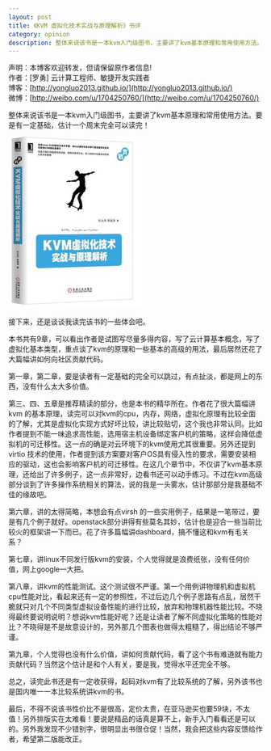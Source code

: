```yaml
---
layout: post
title: 《KVM 虚拟化技术实战与原理解析》书评
category: opinion
description: 整体来说该书是一本kvm入门级图书，主要讲了kvm基本原理和常用使用方法。要是有一定基础，估计一个周末完全可以读完.
---
```


声明：本博客欢迎转发，但请保留原作者信息!      
作者：[罗勇] 云计算工程师、敏捷开发实践者    
博客：[http://yongluo2013.github.io/](http://yongluo2013.github.io/)    
微博：[http://weibo.com/u/1704250760/](http://weibo.com/u/1704250760/)    

整体来说该书是一本kvm入门级图书，主要讲了kvm基本原理和常用使用方法。要是有一定基础，估计一个周末完全可以读完！

![kvm book](/images/2013-11-04-comments-for-kvm-book/kvm_book.jpg)

接下来，还是谈谈我读完该书的一些体会吧。

本书共有9章，可以看出作者是试图写尽量多得内容，写了云计算基本概念，写了虚拟化基本类型，重点谈了kvm的原理和一些基本的高级的用法，最后居然还花了大篇幅讲如何向社区贡献代码。

第一章，第二章，要是读者有一定基础的完全可以跳过，有点扯淡，都是网上的东西，没有什么太大多价值。

第三、四、五章是推荐精读的部分，也是本书的精华所在。作者花了很大篇幅讲kvm 的基本原理，读完可以对kvm的cpu，内存，网络，虚拟化原理有比较全面的了解，尤其是虚拟化实现方式好坏比较，讲比较贴切，这个我也非常认同。比如作者提到不能一味追求高性能，选用宿主机设备绑定客户机的策略，这样会降低虚拟机的可迁移性。这一点的确是对云环境下的kvm使用尤其很重要。另外还提到virtio 技术的使用，作者提到该方案要对客户OS具有侵入性的要求，需要安装相应的驱动，这也会影响客户机的可迁移性。在这几个章节中，不仅讲了kvm基本原理，还给出了许多例子，这一点非常好，边看书还可以动手练习。不过在kvm高级部分谈到了许多操作系统相关的算法，说的我是一头雾水，估计那部分是我基础不佳的缘故吧。

第六章，讲的太得简略，本想会有点virsh 的一些实用例子，结果是一笔带过，要是有几个例子就好。openstack部分讲得有些莫名其妙，估计也是迎合一些当前比较火的框架讲一下而已。花了许多篇幅讲dashboard，搞不懂这和kvm有毛关系？

第七章，讲linux不同发行版kvm的安装，个人觉得就是浪费纸张，没有任何价值，网上google一大把。

第八章，讲kvm的性能测试。这个测试很不严谨。第一个用例讲物理机和虚拟机cpu性能对比，看起来还有一定的参照性，不过后边几个例子思路有点乱，居然干脆就只对几个不同类型虚拟设备性能的进行比较，放弃和物理机器性能比较。不晓得最终要说明说明？想说kvm性能好呢？还是让读者了解不同虚拟化策略的性能对比？不晓得是不是故意设计的，另外那几个图表也做得太粗糙了，得出结论不够严谨。

第九章，个人觉得也没有什么价值，讲如何贡献代码，看了这个书有难道就有能力贡献代码？当然这个估计是和个人有关，要是我，觉得水平还完全不够。

总之，读完此书还是有一定收获得，起码对kvm有了比较系统的了解，另外该书也是国内唯一一本比较系统讲kvm的书。

最后，不得不说该书性价比不是很高，定价太贵，在亚马逊买也要59块，不太值！另外排版实在太难看！要说是精品的话真是算不上，新手入门看看还是可以的。另外我发现不少错别字，很明显出书很仓促！当然，我会把这些内容反馈给作者，希望第二版能改正。

